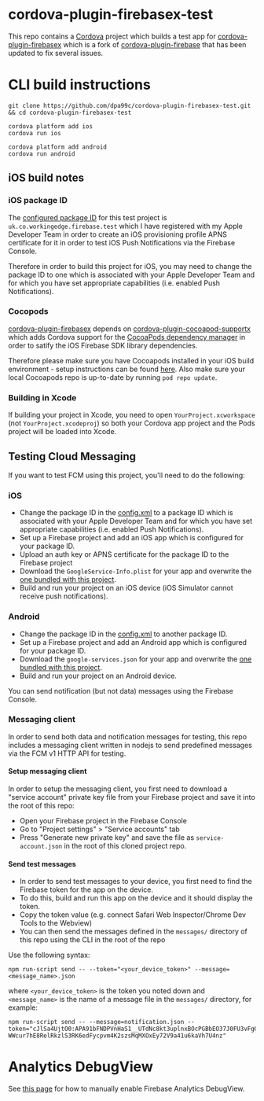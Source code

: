 cordova-plugin-firebasex-test
============================
This repo contains a [Cordova](http://cordova.apache.org/) project which builds a test app for [cordova-plugin-firebasex](https://github.com/dpa99c/cordova-plugin-firebasex) which is a fork of [cordova-plugin-firebase](https://github.com/arnesson/cordova-plugin-firebase) that has been updated to fix several issues.

# CLI build instructions

    git clone https://github.com/dpa99c/cordova-plugin-firebasex-test.git && cd cordova-plugin-firebasex-test
    
    cordova platform add ios
    cordova run ios
    
    cordova platform add android
    cordova run android
    
## iOS build notes

### iOS package ID
The [configured package ID](https://github.com/dpa99c/cordova-plugin-firebasex-test/blob/master/config.xml#L2) for this test project is `uk.co.workingedge.firebase.test` which I have registered with my Apple Developer Team in order to create an iOS provisioning profile APNS certificate for it in order to test iOS Push Notifications via the Firebase Console.

Therefore in order to build this project for iOS, you may need to change the package ID to one which is associated with your Apple Developer Team and for which you have set appropriate capabilities (i.e. enabled Push Notifications). 

### Cocopods
[cordova-plugin-firebasex](https://github.com/dpa99c/cordova-plugin-firebasex) depends on [cordova-plugin-cocoapod-supportx](https://github.com/dpa99c/cordova-plugin-cocoapods-support) which adds Cordova support for the [CocoaPods dependency manager]( https://cocoapods.org/) in order to satify the iOS Firebase SDK library dependencies.

Therefore please make sure you have Cocoapods installed in your iOS build environment - setup instructions can be found [here](https://cocoapods.org/).
Also make sure your local Cocoapods repo is up-to-date by running `pod repo update`.

### Building in Xcode
If building your project in Xcode, you need to open `YourProject.xcworkspace` (not `YourProject.xcodeproj`) so both your Cordova app project and the Pods project will be loaded into Xcode.

## Testing Cloud Messaging
If you want to test FCM using this project, you'll need to do the following:

### iOS
- Change the package ID in the [config.xml](https://github.com/dpa99c/cordova-plugin-firebasex-test/blob/master/config.xml#L2) to a package ID which is associated with your Apple Developer Team and for which you have set appropriate capabilities (i.e. enabled Push Notifications).
- Set up a Firebase project and add an iOS app which is configured for your package ID.
- Upload an auth key or APNS certificate for the package ID to the Firebase project
- Download the `GoogleService-Info.plist` for your app and overwrite the [one bundled with this project](https://github.com/dpa99c/cordova-plugin-firebasex-test/blob/master/www/GoogleService-Info.plist).
- Build and run your project on an iOS device (iOS Simulator cannot receive push notifications).

### Android
- Change the package ID in the [config.xml](https://github.com/dpa99c/cordova-plugin-firebasex-test/blob/master/config.xml#L2) to another package ID.
- Set up a Firebase project and add an Android app which is configured for your package ID.
- Download the `google-services.json` for your app and overwrite the [one bundled with this project](https://github.com/dpa99c/cordova-plugin-firebasex-test/blob/master/www/google-services.json).
- Build and run your project on an Android device.

You can send notification (but not data) messages using the Firebase Console.

### Messaging client
In order to send both data and notification messages for testing, this repo includes a messaging client written in nodejs to send predefined messages via the FCM v1 HTTP API for testing.

#### Setup messaging client
In order to setup the messaging client, you first need to download a "service account" private key file from your Firebase project and save it into the root of this repo:

- Open your Firebase project in the Firebase Console
- Go to "Project settings" > "Service accounts" tab
- Press "Generate new private key" and save the file as `service-account.json` in the root of this cloned project repo.

#### Send test messages

- In order to send test messages to your device, you first need to find the Firebase token for the app on the device.
- To do this, build and run this app on the device and it should display the token.
- Copy the token value (e.g. connect Safari Web Inspector/Chrome Dev Tools to the Webview)
- You can then send the messages defined in the `messages/` directory of this repo using the CLI in the root of the repo

Use the following syntax:
```
npm run-script send -- --token="<your_device_token>" --message=<message_name>.json
```
where `<your_device_token>` is the token you noted down and `<message_name>` is the name of a message file in the `messages/` directory, for example:

```    
npm run-script send -- --message=notification.json --token="cJlSa4UjtO0:APA91bFNDPVnHaS1__UTdNc8kt3uplnxBOcPGBbEO37J0FU3vFgGyud7gWDT2RJ5VmSJ68qFyiCu0y-WWcur7hE8RelRkzlS3RK6edFycpvm4K2szsMqMXOxEy72V9a41u6kaVh7U4nz"
```

# Analytics DebugView
See [this page](https://support.google.com/firebase/answer/7201382?hl=en&utm_id=ad&authuser=1) for how to manually enable Firebase Analytics DebugView.
